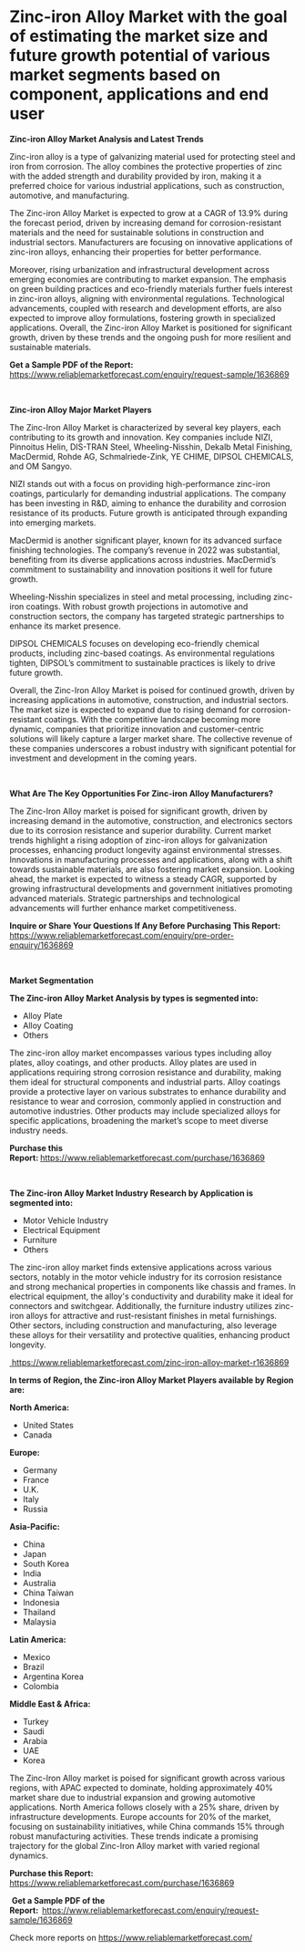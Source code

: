 <p><h1>Zinc-iron Alloy Market with the goal of estimating the market size and future growth potential of various market segments based on component, applications and end user</h1></p><p><strong>Zinc-iron Alloy Market Analysis and Latest Trends</strong></p>
<p><p>Zinc-iron alloy is a type of galvanizing material used for protecting steel and iron from corrosion. The alloy combines the protective properties of zinc with the added strength and durability provided by iron, making it a preferred choice for various industrial applications, such as construction, automotive, and manufacturing. </p><p>The Zinc-iron Alloy Market is expected to grow at a CAGR of 13.9% during the forecast period, driven by increasing demand for corrosion-resistant materials and the need for sustainable solutions in construction and industrial sectors. Manufacturers are focusing on innovative applications of zinc-iron alloys, enhancing their properties for better performance. </p><p>Moreover, rising urbanization and infrastructural development across emerging economies are contributing to market expansion. The emphasis on green building practices and eco-friendly materials further fuels interest in zinc-iron alloys, aligning with environmental regulations. Technological advancements, coupled with research and development efforts, are also expected to improve alloy formulations, fostering growth in specialized applications. Overall, the Zinc-iron Alloy Market is positioned for significant growth, driven by these trends and the ongoing push for more resilient and sustainable materials.</p></p>
<p><strong>Get a Sample PDF of the Report:&nbsp;</strong> <a href="https://www.reliablemarketforecast.com/enquiry/request-sample/1636869?utm_campaign=2325&utm_medium=2&utm_source=Github&utm_content=ia&utm_term=23032025&utm_id=zinc-iron-alloy">https://www.reliablemarketforecast.com/enquiry/request-sample/1636869</a></p>
<p>&nbsp;</p>
<p><strong>Zinc-iron Alloy Major Market Players</strong></p>
<p><p>The Zinc-Iron Alloy Market is characterized by several key players, each contributing to its growth and innovation. Key companies include NIZI, Pinnoitus Helin, DIS-TRAN Steel, Wheeling-Nisshin, Dekalb Metal Finishing, MacDermid, Rohde AG, Schmalriede-Zink, YE CHIME, DIPSOL CHEMICALS, and OM Sangyo.</p><p>NIZI stands out with a focus on providing high-performance zinc-iron coatings, particularly for demanding industrial applications. The company has been investing in R&D, aiming to enhance the durability and corrosion resistance of its products. Future growth is anticipated through expanding into emerging markets.</p><p>MacDermid is another significant player, known for its advanced surface finishing technologies. The company’s revenue in 2022 was substantial, benefiting from its diverse applications across industries. MacDermid’s commitment to sustainability and innovation positions it well for future growth.</p><p>Wheeling-Nisshin specializes in steel and metal processing, including zinc-iron coatings. With robust growth projections in automotive and construction sectors, the company has targeted strategic partnerships to enhance its market presence.</p><p>DIPSOL CHEMICALS focuses on developing eco-friendly chemical products, including zinc-based coatings. As environmental regulations tighten, DIPSOL’s commitment to sustainable practices is likely to drive future growth.</p><p>Overall, the Zinc-Iron Alloy Market is poised for continued growth, driven by increasing applications in automotive, construction, and industrial sectors. The market size is expected to expand due to rising demand for corrosion-resistant coatings. With the competitive landscape becoming more dynamic, companies that prioritize innovation and customer-centric solutions will likely capture a larger market share. The collective revenue of these companies underscores a robust industry with significant potential for investment and development in the coming years.</p></p>
<p>&nbsp;</p>
<p><strong>What Are The Key Opportunities For Zinc-iron Alloy Manufacturers?</strong></p>
<p><p>The Zinc-Iron Alloy market is poised for significant growth, driven by increasing demand in the automotive, construction, and electronics sectors due to its corrosion resistance and superior durability. Current market trends highlight a rising adoption of zinc-iron alloys for galvanization processes, enhancing product longevity against environmental stresses. Innovations in manufacturing processes and applications, along with a shift towards sustainable materials, are also fostering market expansion. Looking ahead, the market is expected to witness a steady CAGR, supported by growing infrastructural developments and government initiatives promoting advanced materials. Strategic partnerships and technological advancements will further enhance market competitiveness.</p></p>
<p><strong>Inquire or Share Your Questions If Any Before Purchasing This Report:</strong> <a href="https://www.reliablemarketforecast.com/enquiry/pre-order-enquiry/1636869?utm_campaign=2325&utm_medium=2&utm_source=Github&utm_content=ia&utm_term=23032025&utm_id=zinc-iron-alloy">https://www.reliablemarketforecast.com/enquiry/pre-order-enquiry/1636869</a></p>
<p>&nbsp;</p>
<p><strong>Market Segmentation</strong></p>
<p><strong>The Zinc-iron Alloy Market Analysis by types is segmented into:</strong></p>
<p><ul><li>Alloy Plate</li><li>Alloy Coating</li><li>Others</li></ul></p>
<p><p>The zinc-iron alloy market encompasses various types including alloy plates, alloy coatings, and other products. Alloy plates are used in applications requiring strong corrosion resistance and durability, making them ideal for structural components and industrial parts. Alloy coatings provide a protective layer on various substrates to enhance durability and resistance to wear and corrosion, commonly applied in construction and automotive industries. Other products may include specialized alloys for specific applications, broadening the market’s scope to meet diverse industry needs.</p></p>
<p><strong>Purchase this Report:&nbsp;</strong><a href="https://www.reliablemarketforecast.com/purchase/1636869?utm_campaign=2325&utm_medium=2&utm_source=Github&utm_content=ia&utm_term=23032025&utm_id=zinc-iron-alloy">https://www.reliablemarketforecast.com/purchase/1636869</a></p>
<p>&nbsp;</p>
<p><strong>The Zinc-iron Alloy Market Industry Research by Application is segmented into:</strong></p>
<p><ul><li>Motor Vehicle Industry</li><li>Electrical Equipment</li><li>Furniture</li><li>Others</li></ul></p>
<p><p>The zinc-iron alloy market finds extensive applications across various sectors, notably in the motor vehicle industry for its corrosion resistance and strong mechanical properties in components like chassis and frames. In electrical equipment, the alloy's conductivity and durability make it ideal for connectors and switchgear. Additionally, the furniture industry utilizes zinc-iron alloys for attractive and rust-resistant finishes in metal furnishings. Other sectors, including construction and manufacturing, also leverage these alloys for their versatility and protective qualities, enhancing product longevity.</p></p>
<p><a href="https://www.reliablemarketforecast.com/zinc-iron-alloy-market-r1636869?utm_campaign=2325&utm_medium=2&utm_source=Github&utm_content=ia&utm_term=23032025&utm_id=zinc-iron-alloy">&nbsp;https://www.reliablemarketforecast.com/zinc-iron-alloy-market-r1636869</a></p>
<p><strong>In terms of Region, the Zinc-iron Alloy Market Players available by Region are:</strong></p>
<p>
    <p> <strong> North America: </strong>
        <ul>
            <li>United States</li>
            <li>Canada</li>
        </ul>
        </p> 
    <p> <strong> Europe: </strong>
        <ul>
            <li>Germany</li>
            <li>France</li>
            <li>U.K.</li>
            <li>Italy</li>
            <li>Russia</li>
        </ul>
        </p> 
    <p> <strong> Asia-Pacific: </strong>
        <ul>
            <li>China</li>
            <li>Japan</li>
            <li>South Korea</li>
            <li>India</li>
            <li>Australia</li>
            <li>China Taiwan</li>
            <li>Indonesia</li>
            <li>Thailand</li>
            <li>Malaysia</li>
        </ul>
        </p> 
    <p> <strong> Latin America: </strong>
        <ul>
            <li>Mexico</li>
            <li>Brazil</li>
            <li>Argentina Korea</li>
            <li>Colombia</li>
        </ul>
        </p> 
    <p> <strong> Middle East & Africa: </strong>
        <ul>
            <li>Turkey</li>
            <li>Saudi</li>
            <li>Arabia</li>
            <li>UAE</li>
            <li>Korea</li>
        </ul>
    </p>
    </p>
<p><p>The Zinc-Iron Alloy market is poised for significant growth across various regions, with APAC expected to dominate, holding approximately 40% market share due to industrial expansion and growing automotive applications. North America follows closely with a 25% share, driven by infrastructure developments. Europe accounts for 20% of the market, focusing on sustainability initiatives, while China commands 15% through robust manufacturing activities. These trends indicate a promising trajectory for the global Zinc-Iron Alloy market with varied regional dynamics.</p></p>
<p><strong>Purchase this Report: </strong><a href="https://www.reliablemarketforecast.com/purchase/1636869?utm_campaign=2325&utm_medium=2&utm_source=Github&utm_content=ia&utm_term=23032025&utm_id=zinc-iron-alloy">https://www.reliablemarketforecast.com/purchase/1636869</a></p>
<p>&nbsp;<strong>Get a Sample PDF of the Report:&nbsp;&nbsp;</strong><a href="https://www.reliablemarketforecast.com/enquiry/request-sample/1636869?utm_campaign=2325&utm_medium=2&utm_source=Github&utm_content=ia&utm_term=23032025&utm_id=zinc-iron-alloy">https://www.reliablemarketforecast.com/enquiry/request-sample/1636869</a></p>
<p><strong></strong></p>
<p>Check more reports on <a href="https://www.reliablemarketforecast.com/?utm_campaign=2325&utm_medium=2&utm_source=Github&utm_content=ia&utm_term=23032025&utm_id=zinc-iron-alloy">https://www.reliablemarketforecast.com/</a></p>